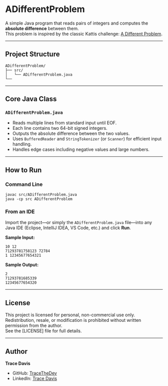 # ADifferentProblem

A simple Java program that reads pairs of integers and computes the **absolute difference** between them.  
This problem is inspired by the classic Kattis challenge: [A Different Problem](https://open.kattis.com/problems/different).

---

## Project Structure

    ADifferentProblem/
    ├── src/
    │   └── ADifferentProblem.java
    └──

---

## Core Java Class

### `ADifferentProblem.java`
- Reads multiple lines from standard input until EOF.
- Each line contains two 64-bit signed integers.
- Outputs the absolute difference between the two values.
- Uses `BufferedReader` and `StringTokenizer` (or `Scanner`) for efficient input handling.
- Handles edge cases including negative values and large numbers.

---

## How to Run

### Command Line

    javac src/ADifferentProblem.java
    java -cp src ADifferentProblem

### From an IDE  
Import the project—or simply the `ADifferentProblem.java` file—into any Java IDE (Eclipse, IntelliJ IDEA, VS Code, etc.) and click **Run**.

**Sample Input:**

    10 12
    71293781758123 72784
    1 12345677654321

**Sample Output:**

    2  
    71293781685339
    12345677654320

---

## License
This project is licensed for personal, non-commercial use only. Redistribution, resale, or modification is prohibited without written permission from the author.  
See the [LICENSE] file for full details.

---

## Author

**Trace Davis**  
- GitHub: [TraceTheDev](https://github.com/TraceTheDev)  
- LinkedIn: [Trace Davis](https://www.linkedin.com/in/trace-d-926380138/)
